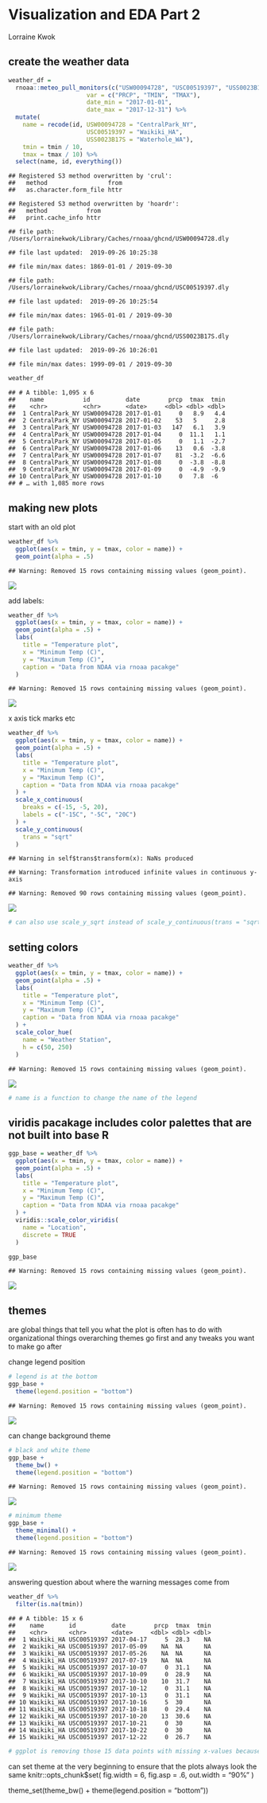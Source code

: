Visualization and EDA Part 2
================
Lorraine Kwok

## create the weather data

``` r
weather_df = 
  rnoaa::meteo_pull_monitors(c("USW00094728", "USC00519397", "USS0023B17S"),
                      var = c("PRCP", "TMIN", "TMAX"), 
                      date_min = "2017-01-01",
                      date_max = "2017-12-31") %>%
  mutate(
    name = recode(id, USW00094728 = "CentralPark_NY", 
                      USC00519397 = "Waikiki_HA",
                      USS0023B17S = "Waterhole_WA"),
    tmin = tmin / 10,
    tmax = tmax / 10) %>%
  select(name, id, everything())
```

    ## Registered S3 method overwritten by 'crul':
    ##   method                 from
    ##   as.character.form_file httr

    ## Registered S3 method overwritten by 'hoardr':
    ##   method           from
    ##   print.cache_info httr

    ## file path:          /Users/lorrainekwok/Library/Caches/rnoaa/ghcnd/USW00094728.dly

    ## file last updated:  2019-09-26 10:25:38

    ## file min/max dates: 1869-01-01 / 2019-09-30

    ## file path:          /Users/lorrainekwok/Library/Caches/rnoaa/ghcnd/USC00519397.dly

    ## file last updated:  2019-09-26 10:25:54

    ## file min/max dates: 1965-01-01 / 2019-09-30

    ## file path:          /Users/lorrainekwok/Library/Caches/rnoaa/ghcnd/USS0023B17S.dly

    ## file last updated:  2019-09-26 10:26:01

    ## file min/max dates: 1999-09-01 / 2019-09-30

``` r
weather_df
```

    ## # A tibble: 1,095 x 6
    ##    name           id          date        prcp  tmax  tmin
    ##    <chr>          <chr>       <date>     <dbl> <dbl> <dbl>
    ##  1 CentralPark_NY USW00094728 2017-01-01     0   8.9   4.4
    ##  2 CentralPark_NY USW00094728 2017-01-02    53   5     2.8
    ##  3 CentralPark_NY USW00094728 2017-01-03   147   6.1   3.9
    ##  4 CentralPark_NY USW00094728 2017-01-04     0  11.1   1.1
    ##  5 CentralPark_NY USW00094728 2017-01-05     0   1.1  -2.7
    ##  6 CentralPark_NY USW00094728 2017-01-06    13   0.6  -3.8
    ##  7 CentralPark_NY USW00094728 2017-01-07    81  -3.2  -6.6
    ##  8 CentralPark_NY USW00094728 2017-01-08     0  -3.8  -8.8
    ##  9 CentralPark_NY USW00094728 2017-01-09     0  -4.9  -9.9
    ## 10 CentralPark_NY USW00094728 2017-01-10     0   7.8  -6  
    ## # … with 1,085 more rows

## making new plots

start with an old plot

``` r
weather_df %>%
  ggplot(aes(x = tmin, y = tmax, color = name)) +
  geom_point(alpha = .5)
```

    ## Warning: Removed 15 rows containing missing values (geom_point).

![](viz_and_eda_2_files/figure-gfm/unnamed-chunk-1-1.png)<!-- -->

add labels:

``` r
weather_df %>%
  ggplot(aes(x = tmin, y = tmax, color = name)) +
  geom_point(alpha = .5) +
  labs(
    title = "Temperature plot",
    x = "Minimum Temp (C)",
    y = "Maximum Temp (C)",
    caption = "Data from NDAA via rnoaa pacakge"
  )
```

    ## Warning: Removed 15 rows containing missing values (geom_point).

![](viz_and_eda_2_files/figure-gfm/unnamed-chunk-2-1.png)<!-- -->

x axis tick marks etc

``` r
weather_df %>%
  ggplot(aes(x = tmin, y = tmax, color = name)) +
  geom_point(alpha = .5) +
  labs(
    title = "Temperature plot",
    x = "Minimum Temp (C)",
    y = "Maximum Temp (C)",
    caption = "Data from NDAA via rnoaa pacakge"
  ) +
  scale_x_continuous(
    breaks = c(-15, -5, 20),
    labels = c("-15C", "-5C", "20C")
  ) +
  scale_y_continuous(
    trans = "sqrt"
  )
```

    ## Warning in self$trans$transform(x): NaNs produced

    ## Warning: Transformation introduced infinite values in continuous y-axis

    ## Warning: Removed 90 rows containing missing values (geom_point).

![](viz_and_eda_2_files/figure-gfm/unnamed-chunk-3-1.png)<!-- -->

``` r
# can also use scale_y_sqrt instead of scale_y_continuous(trans = "sqrt")
```

## setting colors

``` r
weather_df %>%
  ggplot(aes(x = tmin, y = tmax, color = name)) +
  geom_point(alpha = .5) +
  labs(
    title = "Temperature plot",
    x = "Minimum Temp (C)",
    y = "Maximum Temp (C)",
    caption = "Data from NDAA via rnoaa pacakge"
  ) + 
  scale_color_hue(
    name = "Weather Station",
    h = c(50, 250) 
  )
```

    ## Warning: Removed 15 rows containing missing values (geom_point).

![](viz_and_eda_2_files/figure-gfm/unnamed-chunk-4-1.png)<!-- -->

``` r
# name is a function to change the name of the legend
```

## viridis pacakage includes color palettes that are not built into base R

``` r
ggp_base = weather_df %>%
  ggplot(aes(x = tmin, y = tmax, color = name)) +
  geom_point(alpha = .5) +
  labs(
    title = "Temperature plot",
    x = "Minimum Temp (C)",
    y = "Maximum Temp (C)",
    caption = "Data from NDAA via rnoaa pacakge"
  ) + 
  viridis::scale_color_viridis(
    name = "Location", 
    discrete = TRUE
  )

ggp_base
```

    ## Warning: Removed 15 rows containing missing values (geom_point).

![](viz_and_eda_2_files/figure-gfm/unnamed-chunk-5-1.png)<!-- -->

## themes

are global things that tell you what the plot is often has to do with
organizational things overarching themes go first and any tweaks you
want to make go after

change legend position

``` r
# legend is at the bottom 
ggp_base + 
  theme(legend.position = "bottom") 
```

    ## Warning: Removed 15 rows containing missing values (geom_point).

![](viz_and_eda_2_files/figure-gfm/unnamed-chunk-6-1.png)<!-- -->

can change background theme

``` r
# black and white theme
ggp_base + 
  theme_bw() +
  theme(legend.position = "bottom") 
```

    ## Warning: Removed 15 rows containing missing values (geom_point).

![](viz_and_eda_2_files/figure-gfm/unnamed-chunk-7-1.png)<!-- -->

``` r
# minimum theme
ggp_base +
  theme_minimal() +
  theme(legend.position = "bottom") 
```

    ## Warning: Removed 15 rows containing missing values (geom_point).

![](viz_and_eda_2_files/figure-gfm/unnamed-chunk-7-2.png)<!-- -->

answering question about where the warning messages come from

``` r
weather_df %>%
  filter(is.na(tmin))
```

    ## # A tibble: 15 x 6
    ##    name       id          date        prcp  tmax  tmin
    ##    <chr>      <chr>       <date>     <dbl> <dbl> <dbl>
    ##  1 Waikiki_HA USC00519397 2017-04-17     5  28.3    NA
    ##  2 Waikiki_HA USC00519397 2017-05-09    NA  NA      NA
    ##  3 Waikiki_HA USC00519397 2017-05-26    NA  NA      NA
    ##  4 Waikiki_HA USC00519397 2017-07-19    NA  NA      NA
    ##  5 Waikiki_HA USC00519397 2017-10-07     0  31.1    NA
    ##  6 Waikiki_HA USC00519397 2017-10-09     0  28.9    NA
    ##  7 Waikiki_HA USC00519397 2017-10-10    10  31.7    NA
    ##  8 Waikiki_HA USC00519397 2017-10-12     0  31.1    NA
    ##  9 Waikiki_HA USC00519397 2017-10-13     0  31.1    NA
    ## 10 Waikiki_HA USC00519397 2017-10-16     5  30      NA
    ## 11 Waikiki_HA USC00519397 2017-10-18     0  29.4    NA
    ## 12 Waikiki_HA USC00519397 2017-10-20    13  30.6    NA
    ## 13 Waikiki_HA USC00519397 2017-10-21     0  30      NA
    ## 14 Waikiki_HA USC00519397 2017-10-22     0  30      NA
    ## 15 Waikiki_HA USC00519397 2017-12-22     0  26.7    NA

``` r
# ggplot is removing those 15 data points with missing x-values because it can't plot those data points 
```

can set theme at the very beginning to ensure that the plots always look
the same knitr::opts\_chunk$set( fig.width = 6, fig.asp = .6, out.width
= “90%” )

theme\_set(theme\_bw() + theme(legend.position = “bottom”))
